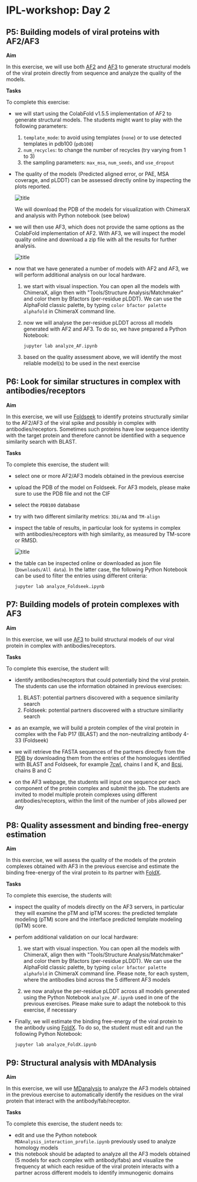 # IPL-workshop: Day 2

## <a name="P5"></a>P5: Building models of viral proteins with AF2/AF3

**Aim**

In this exercise, we will use both [AF2](https://colab.research.google.com/github/sokrypton/ColabFold/blob/main/AlphaFold2.ipynb) and [AF3](https://alphafoldserver.com/about) to generate structural models of the viral protein directly from sequence and analyze the quality of the models.

**Tasks**

To complete this exercise:
* we will start using the ColabFold v1.5.5 implementation of AF2 to generate structural models.
  The students might want to play with the following parameters:
  1. ```template_mode```: to avoid using templates (```none```) or to use detected templates in pdb100 (```pdb100```)
  2. ```num_recycles```: to change the number of recycles (try varying from 1 to 3)
  3. the sampling parameters: ```max_msa```, ```num_seeds```, and ```use_dropout``` 

* The quality of the models (Predicted aligned error, or PAE, MSA coverage, and pLDDT) can be assessed directly online by inspecting the plots reported. 

  ![title](AF2-plots.png)

  We will download the PDB of the models for visualization with ChimeraX and analysis with Python notebook (see below)

* we will then use AF3, which does not provide the same options as the ColabFold implementation of AF2. With AF3, we will inspect the model quality online and download a zip file with all the results for further analysis.

  ![title](AF3.png)

* now that we have generated a number of models with AF2 and AF3, we will perform additional analysis on our local hardware.
  1. we start with visual inspection. You can open all the models with ChimeraX, align then with "Tools/Structure Analysis/Matchmaker" and color them by Bfactors (per-residue pLDDT). We can use the AlphaFold classic palette, by typing ```color bfactor palette alphafold``` in ChimeraX command line. 

  2. now we will analyse the per-residue pLDDT across all models generated with AF2 and AF3. To do so, we have prepared a Python Notebook:

     ```
     jupyter lab analyze_AF.ipynb
     ```

  3. based on the quality assessment above, we will identify the most reliable model(s) to be used in the next exercise 

## <a name="P6"></a>P6: Look for similar structures in complex with antibodies/receptors

**Aim**

In this exercise, we will use [Foldseek](https://search.foldseek.com/search) to identify proteins structurally similar to the AF2/AF3 of the viral spike and possibly in complex with antibodies/receptors. Sometimes such proteins have low sequence identity with the target protein and therefore cannot be identified with a sequence similarity search with BLAST.

**Tasks**

To complete this exercise, the student will:
* select one or more AF2/AF3 models obtained in the previous exercise
* upload the PDB of the model on Foldseek. For AF3 models, please make sure to use the PDB file and not the CIF
* select the ```PDB100``` database
* try with two different similarity metrics: ```3Di/AA``` and ```TM-align```
* inspect the table of results, in particular look for systems in complex with antibodies/receptors with high similarity, as measured by TM-score or RMSD.  

  ![title](Foldseek.png)

* the table can be inspected online or downloaded as json file (```Downloads/All data```). In the latter case, the following Python
  Notebook can be used to filter the entries using different criteria:
  ```
  jupyter lab analyze_Foldseek.ipynb
  ```

## <a name="P7"></a>P7: Building models of protein complexes with AF3
 
**Aim**

In this exercise, we will use [AF3](https://alphafoldserver.com/about) to build structural models of our viral protein in complex with antibodies/receptors. 

**Tasks**

To complete this exercise, the student will:
* identify antibodies/receptors that could potentially bind the viral protein. The students can use the information obtained in previous exercises:
  1. BLAST: potential partners discovered with a sequence similarity search
  2. Foldseek: potential partners discovered with a structure similiarity search

* as an example, we will build a protein complex of the viral protein in complex with the Fab P17 (BLAST) and the non-neutralizing antibody 4-33 (Foldseek)

* we will retrieve the FASTA sequences of the partners directly from the [PDB](https://www.rcsb.org) by downloading them from the entries of the homologues identified with BLAST and Foldseek, for example [7cwl](https://www.rcsb.org/structure/7cwl), chains I and K, and [8csj](https://www.rcsb.org/structure/8csj), chains B and C

* on the AF3 webpage, the students will input one sequence per each component of the protein complex and submit the job. The students are invited to model multiple protein complexes using different antibodies/receptors, within the limit of the number of jobs allowed per day

## <a name="P8"></a>P8: Quality assessment and binding free-energy estimation

**Aim**

In this exercise, we will assess the quality of the models of the protein complexes obtained with AF3 in the previous exercise and estimate the binding
free-energy of the viral protein to its partner with [FoldX](https://foldxsuite.crg.eu/).

**Tasks**

To complete this exercise, the students will:
* inspect the quality of models directly on the AF3 servers, in particular they will examine the pTM and ipTM scores: the predicted template modeling (pTM) score and the interface predicted template modeling (ipTM) score.
* perfom additional validation on our local hardware:
  1. we start with visual inspection. You can open all the models with ChimeraX, align then with "Tools/Structure Analysis/Matchmaker" and color them by Bfactors (per-residue pLDDT). We can use the AlphaFold classic palette, by typing ```color bfactor palette alphafold``` in ChimeraX command line. Please note, for each system, where the antibodies bind across the 5 different AF3 models

  2. we now analyse the per-residue pLDDT across all models generated using the Python Notebook ```analyze_AF.ipynb``` used in one of the previous exercises. Please make sure to adapt the notebook to this exercise, if necessary

* Finally, we will estimate the binding free-energy of the viral protein to the antibody using [FoldX](https://foldxsuite.crg.eu/). To do so, the student must edit and run the following Python Notebook:
     ```
     jupyter lab analyze_FoldX.ipynb
     ```  

## <a name="P9"></a>P9: Structural analysis with MDAnalysis

**Aim**

In this exercise, we will use [MDanalysis](https://salilab.org/modeller/) to analyze the AF3 models obtained in the previous exercise to automatically identify the residues on the viral protein that interact with the antibody/fab/receptor.

**Tasks**

To complete this exercise, the student needs to:
* edit and use the Python notebook ```MDAnalysis_interaction_profile.ipynb``` previously used to analyze homology models
* this notebook should be adapted to analyze all the AF3 models obtained (5 models for each complex with antibody/fabs) and visualize the frequency at which each residue of the viral protein interacts with a partner across different models to identify immunogenic domains
